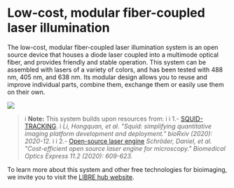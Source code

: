 # Low-cost, modular fiber-coupled laser illumination

The low-cost, modular fiber-coupled laser illumination system is an open source device that houses a diode laser coupled into a multimode optical fiber, and provides friendly and stable operation. This system can be assembled with lasers of a variety of colors, and has been tested with 488 nm, 405 nm, and 638 nm. Its modular design allows you to reuse and improve individual parts, combine them, exchange them or easily use them on their own.


![](images/modulolaser4.jpg)


>i **Note:** This system builds upon resources from:
>i 
>i 1.- [SQUID-TRACKING](https://github.com/prakashlab/squid-tracking).
>i *Li, Hongquan, et al. "Squid: simplifying quantitative imaging platform development and deployment." bioRxiv (2020): 2020-12.*
>i 
>i 2.- [Open-source laser engine](https://github.com/ries-lab/LaserEngine) *Schröder, Daniel, et al. "Cost-efficient open source laser engine for microscopy." Biomedical Optics Express 11.2 (2020): 609-623.*

To learn more about this system and other free technologies for bioimaging, we invite you to visit the [LIBRE hub website](https://librehub.github.io/).